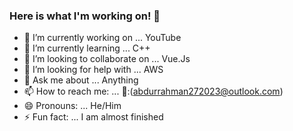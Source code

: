 ### Here is what I'm working on! 👋



- 🔭 I’m currently working on ... YouTube
- 🌱 I’m currently learning ... C++
- 👯 I’m looking to collaborate on ... Vue.Js
- 🤔 I’m looking for help with ... AWS
- 💬 Ask me about ... Anything
- 📫 How to reach me: ... :email::(abdurrahman272023@outlook.com)
- 😄 Pronouns: ... He/Him
- ⚡ Fun fact: ... I am almost finished
